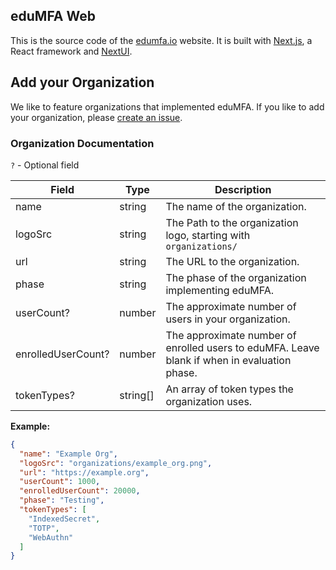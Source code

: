 ## eduMFA Web

This is the source code of the [edumfa.io](https://edumfa.io) website. It is built with [Next.js](https://nextjs.org/),
a React framework and [NextUI](https://nextui.org/).

## Add your Organization

We like to feature organizations that implemented eduMFA. If you like to add your organization, please [create an issue](https://github.com/eduMFA/Web/issues/new?labels=organization&title=%5BOrg%5D+&template=manage_organization.yml).
### Organization Documentation

`?` - Optional field

| Field              | Type     | Description                                                                                  |
|--------------------|----------|----------------------------------------------------------------------------------------------|
| name               | string   | The name of the organization.                                                                |
| logoSrc            | string   | The Path to the organization logo, starting with `organizations/`                            |
| url                | string   | The URL to the organization.                                                                 |
| phase              | string   | The phase of the organization implementing eduMFA.                                           |
| userCount?         | number   | The approximate number of users in your organization.                                        |
| enrolledUserCount? | number   | The approximate number of enrolled users to eduMFA. Leave blank if when in evaluation phase. |
| tokenTypes?        | string[] | An array of token types the organization uses.                                               |

**Example:**

```json
{
  "name": "Example Org",
  "logoSrc": "organizations/example_org.png",
  "url": "https://example.org",
  "userCount": 1000,
  "enrolledUserCount": 20000,
  "phase": "Testing",
  "tokenTypes": [
    "IndexedSecret",
    "TOTP",
    "WebAuthn"
  ]
}
```